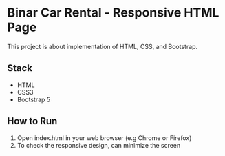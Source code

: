 # Binar Car Rental - Responsive HTML Page

This project is about implementation of HTML, CSS, and Bootstrap.

## Stack

- HTML
- CSS3
- Bootstrap 5

## How to Run

1. Open index.html in your web browser (e.g Chrome or Firefox)
2. To check the responsive design, can minimize the screen